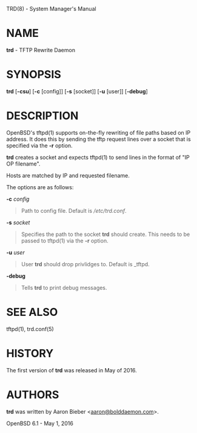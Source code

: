 TRD(8) - System Manager's Manual

# NAME

**trd** - TFTP Rewrite Daemon

# SYNOPSIS

**trd**
\[**-csu**]
\[**-c**&nbsp;\[config]]
\[**-s**&nbsp;\[socket]]
\[**-u**&nbsp;\[user]]
\[**-debug**]

# DESCRIPTION

OpenBSD's
tftpd(1)
supports on-the-fly rewriting of file paths based on IP address.
It does this by sending the tftp request lines over a socket that is
specified via the
**-r**
option.

**trd**
creates a socket and expects
tftpd(1)
to send lines in the format of "IP OP filename".

Hosts are matched by IP and requested filename.

The options are as follows:

**-c** *config*

> Path to config file.
> Default is
> */etc/trd.conf*.

**-s** *socket*

> Specifies the path to the socket
> **trd**
> should create.
> This needs to be passed to
> tftpd(1)
> via the
> **-r**
> option.

**-u** *user*

> User
> **trd**
> should drop privlidges to.
> Default is \_tftpd.

**-debug**

> Tells
> **trd**
> to print debug messages.

# SEE ALSO

tftpd(1),
trd.conf(5)

# HISTORY

The first version of
**trd**
was released in May of 2016.

# AUTHORS

**trd**
was written by
Aaron Bieber &lt;[aaron@bolddaemon.com](mailto:aaron@bolddaemon.com)&gt;.

OpenBSD 6.1 - May 1, 2016

